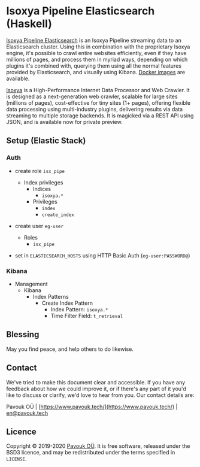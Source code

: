# Isoxya Pipeline Elasticsearch (Haskell)

[Isoxya Pipeline Elasticsearch](https://github.com/pavouk-0/isoxya-pipeline-elasticsearch-hs) is an Isoxya Pipeline streaming data to an Elasticsearch cluster. Using this in combination with the proprietary Isoxya engine, it's possible to crawl entire websites efficiently, even if they have millions of pages, and process them in myriad ways, depending on which plugins it's combined with, querying them using all the normal features provided by Elasticsearch, and visually using Kibana. [Docker images](https://hub.docker.com/r/pavouk0/isoxya-pipeline-elasticsearch) are available.

[Isoxya](https://www.pavouk.tech/category/isoxya/) is a High-Performance Internet Data Processor and Web Crawler. It is designed as a next-generation web crawler, scalable for large sites (millions of pages), cost-effective for tiny sites (1+ pages), offering flexible data processing using multi-industry plugins, delivering results via data streaming to multiple storage backends. It is magicked via a REST API using JSON, and is available now for private preview.


## Setup (Elastic Stack)

### Auth

- create role `isx_pipe`
  - Index privileges
    - Indices
      - `isoxya.*`
    - Privileges
      - `index`
      - `create_index`

- create user `eg-user`
  - Roles
    - `isx_pipe`

- set in `ELASTICSEARCH_HOSTS` using HTTP Basic Auth (`eg-user:PASSWORD@`)

### Kibana

- Management
  - Kibana
    - Index Patterns
      - Create Index Pattern
        - Index Pattern: `isoxya.*`
        - Time Filter Field: `t_retrieval`


## Blessing

May you find peace, and help others to do likewise.


## Contact

We've tried to make this document clear and accessible. If you have any feedback about how we could improve it, or if there's any part of it you'd like to discuss or clarify, we'd love to hear from you. Our contact details are:

Pavouk OÜ | [https://www.pavouk.tech/](https://www.pavouk.tech/) | [en@pavouk.tech](mailto:en@pavouk.tech)


## Licence

Copyright © 2019-2020 [Pavouk OÜ](https://www.pavouk.tech/). It is free software, released under the BSD3 licence, and may be redistributed under the terms specified in `LICENSE`.
